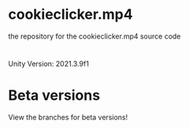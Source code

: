 # cookieclicker.mp4
the repository for the cookieclicker.mp4 source code
#
Unity Version: 2021.3.9f1
# Beta versions
View the branches for beta versions!
